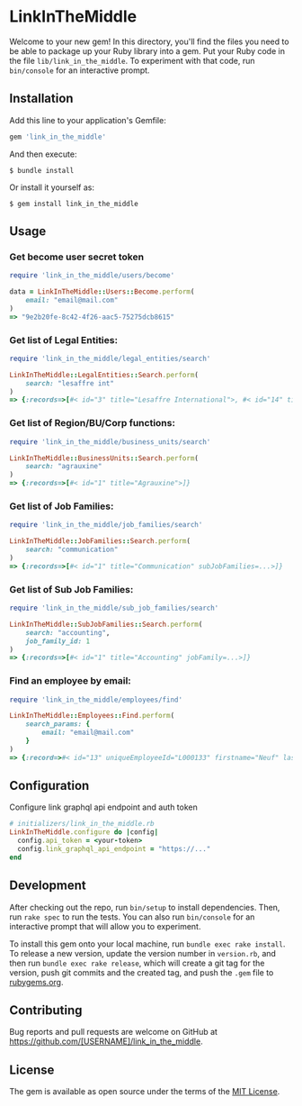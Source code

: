 # LinkInTheMiddle

Welcome to your new gem! In this directory, you'll find the files you need to be able to package up your Ruby library into a gem. Put your Ruby code in the file `lib/link_in_the_middle`. To experiment with that code, run `bin/console` for an interactive prompt.

## Installation

Add this line to your application's Gemfile:

```ruby
gem 'link_in_the_middle'
```

And then execute:

    $ bundle install

Or install it yourself as:

    $ gem install link_in_the_middle

## Usage
### Get become user secret token
```ruby
require 'link_in_the_middle/users/become'

data = LinkInTheMiddle::Users::Become.perform(
    email: "email@mail.com"
)
=> "9e2b20fe-8c42-4f26-aac5-75275dcb8615"
```


### Get list of Legal Entities:
```ruby
require 'link_in_the_middle/legal_entities/search'

LinkInTheMiddle::LegalEntities::Search.perform(
    search: "lesaffre int"
)
=> {:records=>[#< id="3" title="Lesaffre International">, #< id="14" title="Lesaffre International Corporation">]}
```

### Get list of Region/BU/Corp functions:
```ruby
require 'link_in_the_middle/business_units/search'

LinkInTheMiddle::BusinessUnits::Search.perform(
    search: "agrauxine"
)
=> {:records=>[#< id="1" title="Agrauxine">]}
```

### Get list of Job Families:
```ruby
require 'link_in_the_middle/job_families/search'

LinkInTheMiddle::JobFamilies::Search.perform(
    search: "communication"
)
=> {:records=>[#< id="1" title="Communication" subJobFamilies=...>]}
```

### Get list of Sub Job Families:
```ruby
require 'link_in_the_middle/sub_job_families/search'

LinkInTheMiddle::SubJobFamilies::Search.perform(
    search: "accounting",
    job_family_id: 1
)
=> {:records=>[#< id="1" title="Accounting" jobFamily=...>]}
```

### Find an employee by email:
```ruby
require 'link_in_the_middle/employees/find'

LinkInTheMiddle::Employees::Find.perform(
    search_params: {
        email: "email@mail.com"
    }
)
=> {:record=>#< id="13" uniqueEmployeeId="L000133" firstname="Neuf" lastname="Troisquarts" isManager=true isHrOrg=true email="email@mail.com">}
```
## Configuration

Configure link graphql api endpoint and auth token

```ruby
# initializers/link_in_the_middle.rb
LinkInTheMiddle.configure do |config|
  config.api_token = <your-token>
  config.link_graphql_api_endpoint = "https://..."
end
```
## Development

After checking out the repo, run `bin/setup` to install dependencies. Then, run `rake spec` to run the tests. You can also run `bin/console` for an interactive prompt that will allow you to experiment.

To install this gem onto your local machine, run `bundle exec rake install`. To release a new version, update the version number in `version.rb`, and then run `bundle exec rake release`, which will create a git tag for the version, push git commits and the created tag, and push the `.gem` file to [rubygems.org](https://rubygems.org).

## Contributing

Bug reports and pull requests are welcome on GitHub at https://github.com/[USERNAME]/link_in_the_middle.

## License

The gem is available as open source under the terms of the [MIT License](https://opensource.org/licenses/MIT).
